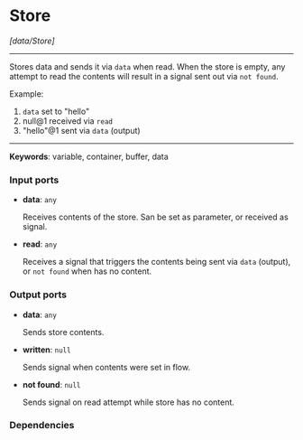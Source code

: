 # Store

_[data/Store]_

---

Stores data and sends it via `data` when read. When the store is empty, any attempt to read the contents will result in a signal sent out via `not found`.  
  
Example:  
1. `data` set to "hello"  
2. null@1 received via `read`  
3. "hello"@1 sent via `data` (output)  

---

__Keywords__: variable, container, buffer, data

### Input ports

* __data__: ` any `


    Receives contents of the store. San be set as parameter, or received as signal.  


* __read__: ` any `


    Receives a signal that triggers the contents being sent via `data` (output), or `not found` when has no content.  

### Output ports

* __data__: ` any `


    Sends store contents.  


* __written__: ` null `


    Sends signal when contents were set in flow.  


* __not found__: ` null `


    Sends signal on read attempt while store has no content.  

### Dependencies




